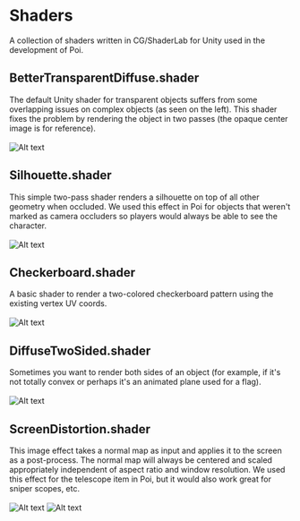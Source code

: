 # Shaders
A collection of shaders written in CG/ShaderLab for Unity used in the development of Poi.

BetterTransparentDiffuse.shader
------
The default Unity shader for transparent objects suffers from some overlapping issues on complex objects (as seen on the left). This shader fixes the problem by rendering the object in two passes (the opaque center image is for reference).<br /> <br />
![Alt text](http://i.imgur.com/hdVh1cd.png "Transparent (improved)")

Silhouette.shader
------
This simple two-pass shader renders a silhouette on top of all other geometry when occluded. We used this effect in Poi for objects that weren't marked as camera occluders so players would always be able to see the character.<br /> <br />
![Alt text](http://i.imgur.com/SlbcsBo.png "Silhouette")

Checkerboard.shader
------
A basic shader to render a two-colored checkerboard pattern using the existing vertex UV coords. <br /> <br />
![Alt text](http://i.imgur.com/p1wmJNZ.png "Checkerboard")

DiffuseTwoSided.shader
------
Sometimes you want to render both sides of an object (for example, if it's not totally convex or perhaps it's an animated plane used for a flag). <br /> <br />
![Alt text](http://i.imgur.com/aZl21ag.png "Diffuse two-sided")

ScreenDistortion.shader
------
This image effect takes a normal map as input and applies it to the screen as a post-process. The normal map will always be centered and scaled appropriately independent of aspect ratio and window resolution. We used this effect for the telescope item in Poi, but it would also work great for sniper scopes, etc.<br /> <br />
![Alt text](http://i.imgur.com/69SYsON.png "Screen Distortion")
![Alt text](http://i.imgur.com/q8Gs5z2.png "Screen Distortion (in-game)")
